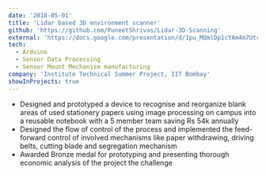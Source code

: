 ```yaml
---
date: '2018-05-01'
title: 'Lidar based 3D environment scanner'
github: 'https://github.com/PuneetShrivas/Lidar-3D-Scanning'
external: 'https://docs.google.com/presentation/d/1pu_MQmlDp1cYAm4m7UtcO2asw1lypkQ4cm-kF8P-6NQ/edit?usp=sharing'
tech:
  - Arduino
  - Sensor Data Processing
  - Sensor Mount Mechanism manufacturing 
company: 'Institute Technical Summer Project, IIT Bombay'
showInProjects: true
---
```


 - Designed and prototyped a device to recognise and reorganize blank areas of used stationery papers using image processing on campus into a reusable notebook with a 5 member team saving Rs 54k annually
- Designed the flow of control of the process and implemented the feed-forward control of involved mechanisms like paper withdrawing, driving belts, cutting blade and segregation mechanism
- Awarded Bronze medal for prototyping and presenting thorough economic analysis of the project the challenge
